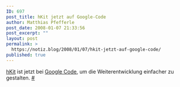 ```yaml
---
ID: 697
post_title: hKit jetzt auf Google-Code
author: Matthias Pfefferle
post_date: 2008-01-07 21:33:56
post_excerpt: ""
layout: post
permalink: >
  https://notiz.blog/2008/01/07/hkit-jetzt-auf-google-code/
published: true
---
```

<a href="http://allinthehead.com/hkit/">hKit</a> ist jetzt bei <a href="http://hkit.googlecode.com/">Google Code</a>, um die Weiterentwicklung einfacher zu gestalten. <a href="http://allinthehead.com/hkit/317/hkit-now-on-google-code">#</a>